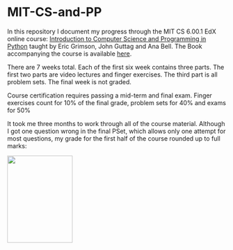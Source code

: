 # MIT-CS-and-PP
In this repository I document my progress through the MIT CS 6.00.1 EdX online course: [Introduction to Computer Science and Programming in Python](https://ocw.mit.edu/courses/electrical-engineering-and-computer-science/6-0001-introduction-to-computer-science-and-programming-in-python-fall-2016/) taught by Eric Grimson, John Guttag and Ana Bell. The Book accompanying the course is available [here](https://mitpress.mit.edu/books/introduction-computation-and-programming-using-python-1). 

There are 7 weeks total. Each of the first six week contains three parts. The first two parts are video lectures and finger exercises. The third part is all problem sets. The final week is not graded. 

Course certification requires passing a mid-term and final exam. Finger exercises count for 10% of the final grade, problem sets for 40% and exams for 50%

It took me three months to work through all of the course material. Although I got one question wrong in the final PSet, which allows only one attempt for most questions, my grade for the first half of the course rounded up to full marks:

<img src="https://github.com/ElAwbery/MIT-CS-and-PP/blob/master/Screen%20Shot%202018-06-05%20at%203.03.50%20PM.png" width="150" height="200" align="middle" >
